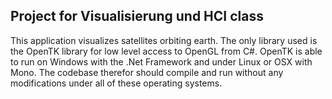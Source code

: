 ## Project for Visualisierung und HCI class
This application visualizes satellites orbiting earth. The only library used is the OpenTK library for low level access to OpenGL from C#. OpenTK is able to run on Windows with the .Net Framework and under Linux or OSX with Mono. The codebase therefor should compile and run without any modifications under all of these operating systems.
